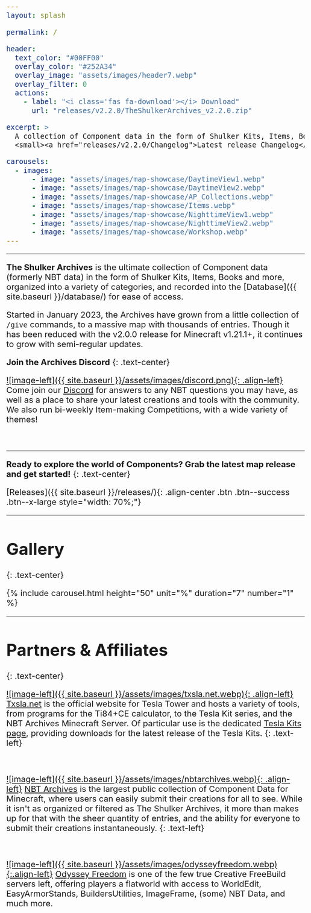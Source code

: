 ```yaml
---
layout: splash

permalink: /

header:
  text_color: "#00FF00"
  overlay_color: "#252A34"
  overlay_image: "assets/images/header7.webp"
  overlay_filter: 0
  actions:
    - label: "<i class='fas fa-download'></i> Download"
      url: "releases/v2.2.0/TheShulkerArchives_v2.2.0.zip"

excerpt: >
  A collection of Component data in the form of Shulker Kits, Items, Books and more.<br />
  <small><a href="releases/v2.2.0/Changelog">Latest release Changelog</a></small>

carousels:
  - images:
      - image: "assets/images/map-showcase/DaytimeView1.webp"
      - image: "assets/images/map-showcase/DaytimeView2.webp"
      - image: "assets/images/map-showcase/AP_Collections.webp"
      - image: "assets/images/map-showcase/Items.webp"
      - image: "assets/images/map-showcase/NighttimeView1.webp"
      - image: "assets/images/map-showcase/NighttimeView2.webp"
      - image: "assets/images/map-showcase/Workshop.webp"
---
```

<style>
body {
  font-size: 22px;
}
@media (min-width: 992px) {
  body {
    font-size: 24px;
  }
}
@media (max-width: 768px) {
  body {
    font-size: 20px;
  }
}
</style>

***

**The Shulker Archives** is the ultimate collection of Component data (formerly NBT data) in the form of Shulker Kits, Items, Books and more, organized into a variety of categories, and recorded into the [Database]({{ site.baseurl }}/database/) for ease of access.

Started in January 2023, the Archives have grown from a little collection of `/give` commands, to a massive map with thousands of entries. Though it has been reduced with the v2.0.0 release for Minecraft v1.21.1+, it continues to grow with semi-regular updates.

**Join the Archives Discord**
{: .text-center}

[![image-left]({{ site.baseurl }}/assets/images/discord.png){: .align-left}](https://discord.gg/cfq25qURfv)
Come join our [Discord](https://discord.gg/cfq25qURfv) for answers to any NBT questions you may have, as well as a place to share your latest creations and tools with the community. We also run bi-weekly Item-making Competitions, with a wide variety of themes!

<br>

***

**Ready to explore the world of Components? Grab the latest map release and get started!**
{: .text-center}

[Releases]({{ site.baseurl }}/releases/){: .align-center .btn .btn--success .btn--x-large style="width: 70%;"}

***

# Gallery
{: .text-center}

{% include carousel.html height="50" unit="%" duration="7" number="1" %}

***

# Partners & Affiliates
{: .text-center}

[![image-left]({{ site.baseurl }}/assets/images/txsla.net.webp){: .align-left}](http://www.txsla.net/) 
[Txsla.net](http://www.txsla.net/) is the official website for Tesla Tower and hosts a variety of tools, from programs for the Ti84+CE calculator, to the Tesla Kit series, and the NBT Archives Minecraft Server. Of particular use is the dedicated [Tesla Kits page](http://www.txsla.net/kit/kit.htm), providing downloads for the latest release of the Tesla Kits.
{: .text-left}

<br>

[![image-left]({{ site.baseurl }}/assets/images/nbtarchives.webp){: .align-left}](https://discord.gg/ZhJyamzvvE) 
[NBT Archives](https://discord.gg/ZhJyamzvvE) is the largest public collection of Component Data for Minecraft, where users can easily submit their creations for all to see. While it isn't as organized or filtered as The Shulker Archives, it more than makes up for that with the sheer quantity of entries, and the ability for everyone to submit their creations instantaneously.
{: .text-left}

<br>

[![image-left]({{ site.baseurl }}/assets/images/odysseyfreedom.webp){:.align-left}](https://discord.gg/HvYMNG62fS)
[Odyssey Freedom](https://discord.gg/HvYMNG62fS) is one of the few true Creative FreeBuild servers left, offering players a flatworld with access to WorldEdit, EasyArmorStands, BuildersUtilities, ImageFrame, (some) NBT Data, and much more.